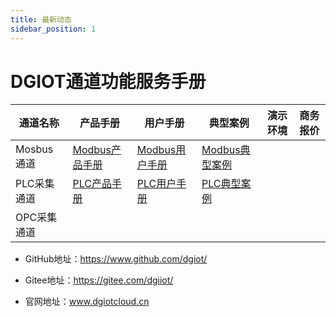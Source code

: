 ```yaml
---
title: 最新动态
sidebar_position: 1
---
```


# DGIOT通道功能服务手册

| 通道名称  | 产品手册                                                                    | 用户手册                                                                 | 典型案例                                        | 演示环境  | 商务报价  |
| ------------ |-------------------------------------------------------------------------|----------------------------------------------------------------------|---------------------------------------------| ------------ | ------------ |
| Mosbus通道  | <a href="product_doc/docs/product_manual/modbus_channel">Modbus产品手册</a> | <a href="user_manual/docs/user_manual/modbus_channel">Modbus用户手册</a> | <a href="classic_case/docs">Modbus典型案例</a>  |   |   |
| PLC采集通道  | <a href="product_doc/docs/product_manual/PLC_channel">PLC产品手册</a>       | <a href="user_manual/docs/user_manual/plc_channel">PLC用户手册</a>       | <a href="classic_case/docs/PLC">PLC典型案例</a> |   |   |
| OPC采集通道  |                                                                         |                                                                      |                                             |   |   |

+ GitHub地址：https://www.github.com/dgiot/

+ Gitee地址：https://gitee.com/dgiiot/

+  官网地址：www.dgiotcloud.cn

